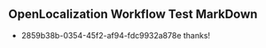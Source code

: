 ## OpenLocalization Workflow Test MarkDown
* 2859b38b-0354-45f2-af94-fdc9932a878e thanks!

<!--HONumber=Jul16_HO3-->


